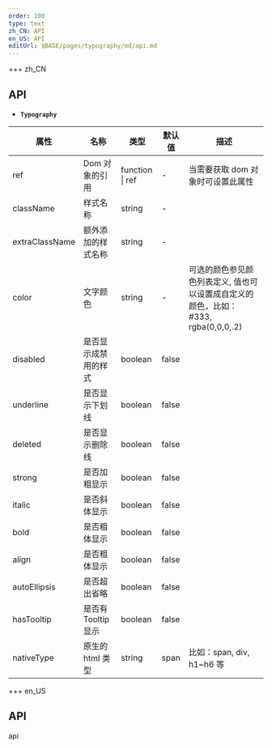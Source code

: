 ```yaml
---
order: 100
type: text
zh_CN: API
en_US: API
editUrl: $BASE/pages/typography/md/api.md
---
```


+++ zh_CN

## API

- <Code><strong>Typography</strong></Code>

| 属性           | 名称                 | 类型            | 默认值 | 描述                                                                               |
| -------------- | -------------------- | --------------- | ------ | ---------------------------------------------------------------------------------- |
| ref            | Dom 对象的引用       | function \| ref | -      | 当需要获取 dom 对象时可设置此属性                                                  |
| className      | 样式名称             | string          | -      |                                                                                    |
| extraClassName | 额外添加的样式名称   | string          | -      |                                                                                    |
| color          | 文字颜色             | string          | -      | 可选的颜色参见颜色列表定义, 值也可以设置成自定义的颜色，比如：#333, rgba(0,0,0,.2) |
| disabled       | 是否显示成禁用的样式 | boolean         | false  |                                                                                    |
| underline      | 是否显示下划线       | boolean         | false  |                                                                                    |
| deleted        | 是否显示删除线       | boolean         | false  |                                                                                    |
| strong         | 是否加粗显示         | boolean         | false  |                                                                                    |
| italic         | 是否斜体显示         | boolean         | false  |                                                                                    |
| bold           | 是否粗体显示         | boolean         | false  |                                                                                    |
| align          | 是否粗体显示         | boolean         | false  |                                                                                    |
| autoEllipsis   | 是否超出省略         | boolean         | false  |                                                                                    |
| hasTooltip     | 是否有 Tooltip 显示  | boolean         | false  |                                                                                    |
| nativeType     | 原生的 html 类型     | string          | span   | 比如：span, div, h1~h6 等                                                          |

+++ en_US

## API

api
